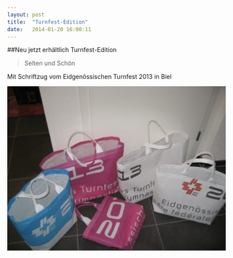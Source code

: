 ```yaml
---
layout: post
title:  "Turnfest-Edition"
date:   2014-01-20 16:00:11
---
```

##Neu jetzt erhältlich Turnfest-Edition



> Selten  und Schön 

Mit Schriftzug vom Eidgenössischen  Turnfest 2013 in Biel 

<img src="/images/2013.JPG"/>

